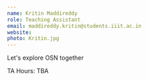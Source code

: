 ```yaml
---
name: Kritin Maddireddy
role: Teaching Assistant
email: maddireddy.kritin@students.iiit.ac.in
website:
photo: Kritin.jpg
---
```


Let's explore OSN together

TA Hours: TBA
